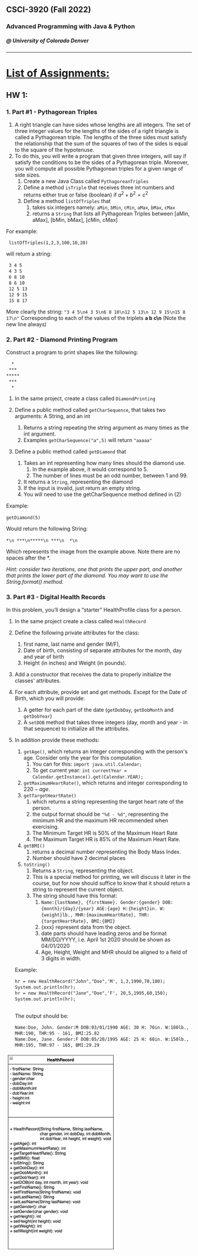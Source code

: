 ## CSCI-3920 (Fall 2022)
### Advanced Programming with Java &amp; Python
##### @ University of Colorado Denver
---

# <ins>List of Assignments:</ins>

## **HW 1:** 
### 1. Part #1 - Pythagorean Triples
   1.  A right triangle can have sides whose lengths are all integers. The set of three integer values for the lengths of the sides of a right triangle is called a Pythagorean triple. The lengths of the three sides must satisfy the relationship that the sum of the squares of two of the sides is equal to the square of the hypotenuse.
   2.  To do this, you will write a program that given three integers, will say if satisfy the conditions to be the sides of a Pythagorean triple. Moreover, you will compute all possible Pythagorean triples for a given range of side sizes.
         1. Create a new Java Class called `PythagoreanTriples`
         2. Define a method `isTriple` that receives three int numbers and returns either true or false (boolean) if $a^{2}+b^{2}=c^{2}$
         3. Define a method `listOfTriples` that
            1.  takes six integers namely: `aMin`, `bMin`, `cMin`, `aMax`, `bMax`, `cMax`
            2. returns a `String` that lists all Pythagorean Triples between [aMin, aMax], [bMin, bMax], [cMin, cMax] 

   For example: 

     listOfTriples(1,2,3,100,10,20)
     
  will return a string:
     
     3 4 5
     4 3 5
     6 8 10
     8 6 10
     12 5 13
     12 9 15
     15 8 17
     
  More clearly the string:
  `"3 4 5\n4 3 5\n6 8 10\n12 5 13\n 12 9 15\n15 8 17\n"`
  Corresponding to each of the values of the triplets **a b c\n**  (Note the new line always)

### 2. Part #2 - Diamond Printing Program
   Construct a program to print shapes like the following:

      *
     ***
    *****
     ***
      *
1. In the same project, create a class called `DiamondPrinting`
   
2. Define a public method called `getCharSequence`, that takes two arguments: A  String, and an int
     1. Returns a string repeating the string argument as many times as the int argument. 
     2.  Examples `getCharSequence("a",5)`  will return `"aaaaa"`
  
  1. Define a public method called `getDiamond` that
        1. Takes an int representing how many lines should the diamond use. 
           1. In the example above, it would correspond to 5.
           2. The number of lines must be an odd number, between 1 and 99.
        2. It returns a `String`, representing the diamond
        3. If the input is invalid, just return an empty string.
        4. You will need to use the getCharSequence method defined in (2)

Example:

`getDiamond(5)`

Would return the following String:

  `*\n ***\n*****\n ***\n  *\n`

Which represents the image from the example above. Note there are no spaces after the *.

*Hint: consider two iterations, one that prints the upper part, and another that prints the lower part of the diamond. You may want to use the String.format() method.*

### 3. Part #3 - Digital Health Records
   In this problem, you’ll design a “starter” HealthProfile class for a person.
1. In the same project create a class called `HealthRecord`
2. Define the following private attributes for the class:
   1.  first name, last name and gender (M/F),
   2. Date of birth, consisting of separate attributes for the month, day and year of birth
   3. Height (in inches) and Weight (in pounds).
3. Add a constructor that receives the data to properly initialize the classes' attributes.
4. For each attribute, provide set and get methods. Except for the Date of Birth, which you will provide:
   1. A getter for each part of the date (`getDobDay`, `getDobMonth` and `getDobYear`)
   2. A `setDOB` method that takes three integers (day, month and year - in that sequence) to initialize all the attributes.
5. In addition provide these methods:
   1. `getAge()`, which returns an integer corresponding with the person's age. Consider only the year for this computation.
      1. You can for this: `import java.util.Calendar;`
      2. To get current year:  `int currentYear = Calendar.getInstance().get(Calendar.YEAR);`
   2. `getMaximumHeartRate()`, which returns and integer corresponding to $220-age$.
   3. `getTargetHeartRate()`
      1. which returns a string representing the target heart rate of the person. 
      2. the output format should be `"%d - %d"`, representing the minimum HR and the maximum HR recommended when exercising. 
      3. The Minimum Target HR is 50% of the Maximum Heart Rate
      4. The Maximum Target HR is 85% of the Maximum Heart Rate.
   4. `getBMI()`
      1. returns a decimal number representing the Body Mass Index.
      2. Number should have 2 decimal places 
   5. `toString()`
      1. Returns a `String`, representing the object. 
      2. This is a special method for printing, we will discuss it later in the course, but for now should suffice to know that it should return a string to represent the current object. 
      3. The string should have this format:
         1. `Name:{lastName}, {firstName}. Gender:{gender} DOB:{month}/{day}/{year} AGE:{age} H:{height}in. W:{weight}lb., MHR:{maximumHeartRate}, THR:{targetHeartRate}, BMI:{BMI}`
         2. {xxx} represent data from the object.
         3. date parts should have leading zeros and be format MM/DD/YYYY, i.e. April 1st 2020 should be shown as 04/01/2020
         4. Age, Height, Weight and MHR should be aligned to a field of 3 digits in width.

    Example:
    ```
    hr = new HealthRecord("John","Doe",'M', 1,3,1990,70,180);
    System.out.println(hr);
    hr = new HealthRecord("Jane","Doe",'F', 20,5,1995,60,150);
    System.out.println(hr);
  
    ```
    The output should be:
    ```
    Name:Doe, John. Gender:M DOB:03/01/1990 AGE: 30 H: 70in. W:180lb., MHR:190, THR:95 - 161, BMI:25.82
    Name:Doe, Jane. Gender:F DOB:05/20/1995 AGE: 25 H: 60in. W:150lb., MHR:195, THR:97 - 165, BMI:29.29
    ```
<img src="https://github.com/a-burlacu/CSCI-3920/blob/main/Hwk1/hwk1_health_record.png" width="300">
